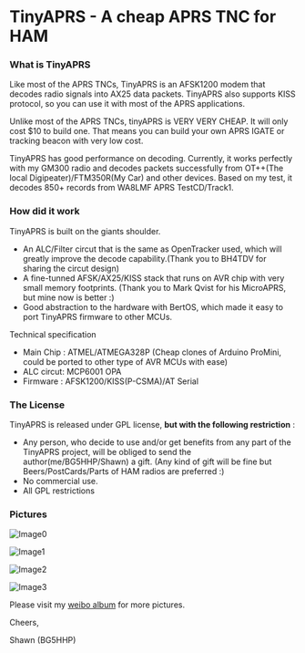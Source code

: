 # TinyAPRS - A cheap APRS TNC for HAM #



### What is TinyAPRS ###

Like most of the APRS TNCs, TinyAPRS is an AFSK1200 modem that decodes radio signals into AX25 data packets. TinyAPRS also supports KISS protocol, so you can use it with most of the APRS applications.

Unlike most of the APRS TNCs, tinyAPRS is VERY VERY CHEAP. It will only cost $10 to build one. That means you can build your own APRS IGATE or tracking beacon with very low cost.

TinyAPRS has good performance on decoding. 
Currently, it works perfectly with my GM300 radio and decodes packets successfully from OT++(The local Digipeater)/FTM350R(My Car) and other devices. Based on my test, it decodes 850+ records from WA8LMF APRS TestCD/Track1. 

### How did it work ###

TinyAPRS is built on the giants shoulder.

 - An ALC/Filter circut that is the same as OpenTracker used, which will  greatly improve the decode capability.(Thank you to BH4TDV for sharing the circut design)
 - A fine-tunned AFSK/AX25/KISS stack that runs on AVR chip with very small memory footprints. (Thank you to Mark Qvist for his MicroAPRS, but mine now is better :)
 - Good abstraction to the hardware with BertOS, which made it easy to port TinyAPRS firmware to other MCUs.


Technical specification 

 - Main Chip : ATMEL/ATMEGA328P (Cheap clones of Arduino ProMini, could be ported to other type of AVR MCUs with ease)
 - ALC circut: MCP6001 OPA
 - Firmware  : AFSK1200/KISS(P-CSMA)/AT Serial

### The License ###

TinyAPRS is released under GPL license, **but with the following restriction** :

 - Any person, who decide to use and/or get benefits from any part of the TinyAPRS project, will be obliged to send the author(me/BG5HHP/Shawn) a gift. (Any kind of gift will be fine but Beers/PostCards/Parts of HAM radios are preferred :)
 - No commercial use.
 - All GPL restrictions

### Pictures ###

![Image0](https://raw.githubusercontent.com/shawnchain/aprs/master/doc/tinyaprs_schematic_r2.png)

![Image1](http://ww4.sinaimg.cn/mw1024/8a58507cjw1epkgrq4w49j218g18gtqq.jpg)

![Image2](http://ww2.sinaimg.cn/mw1024/8a58507cjw1enksv3eme7j218g0xc4cf.jpg)

![Image3](http://ww2.sinaimg.cn/mw1024/8a58507cjw1enksv2ekyfj218g0xcnd6.jpg)


Please visit my [weibo album](http://www.weibo.com/p/1005052321043580/album?from=page_100505&mod=TAB#place "Weibo Album") for more pictures.

Cheers,

Shawn (BG5HHP)




